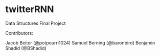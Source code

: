 # twitterRNN
Data Structures Final Project

Contributors:

Jacob Beiter (@potpourri1024)
Samuel Berning (@baronbird)
Benjamin Shadid (@BShadid)

